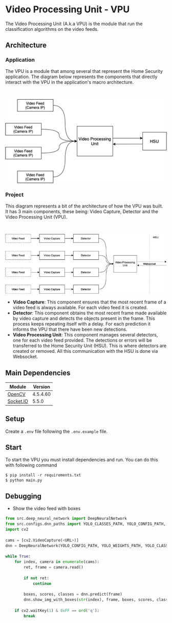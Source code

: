 # Video Processing Unit - VPU

The Video Processing Unit (A.k.a VPU) is the module that run the classification algorithms on the video feeds.

## Architecture 

### Application

The VPU is a module that among several that represent the Home Security application. The diagram below represents the components that directly interact with the VPU in the application's macro architecture.

<br/>
<p align="center">
  <img src="imgs/HS.png">
</p>


### Project

This diagram represents a bit of the architecture of how the VPU was built. It has 3 main components, these being: Video Capture, Detector and the Video Processing Unit (VPU).

<br/>
<p align="center">
  <img src="imgs/VPU.png">
</p>

- __Video Capture__: This component ensures that the most recent frame of a video feed is always available. For each video feed it is created.
- __Detector__: This component obtains the most recent frame made available by video capture and detects the objects present in the frame. This process keeps repeating itself with a delay. For each prediction it informs the VPU that there have been new detections.
- __Video Processing Unit__: This component manages several detectors, one for each video feed provided. The detections or errors will be transferred to the Home Security Unit (HSU). This is where detectors are created or removed. All this communication with the HSU is done via Websocket.

## Main Dependencies

| Module | Version |
| --- | --- |
| [OpenCV](https://github.com/opencv/opencv-python) | 4.5.4.60 |
| [Socket.IO](https://github.com/miguelgrinberg/python-socketio) | 5.5.0 |


## Setup
Create a `.env` file following the `.env.example` file.

## Start
To start the VPU you must install dependencies and run. You can do this with following command

```shell
$ pip install -r requirements.txt
$ python main.py
```

## Debugging
- Show the video feed with boxes

```python
from src.deep_neural_network import DeepNeuralNetwork
from src.configs.dnn_paths import YOLO_CLASSES_PATH, YOLO_CONFIG_PATH, YOLO_WEIGHTS_PATH
import cv2

cams = [cv2.VideoCapture(<URL>)]
dnn = DeepNeuralNetwork(YOLO_CONFIG_PATH, YOLO_WEIGHTS_PATH, YOLO_CLASSES_PATH)

while True:
    for index, camera in enumerate(cams):
        ret, frame = camera.read()

        if not ret:
            continue
        
        boxes, scores, classes = dnn.predict(frame)
        dnn.show_img_with_boxes(str(index), frame, boxes, scores, classes, scale=2)
            
    if cv2.waitKey(1) & 0xFF == ord('q'):
        break
```
